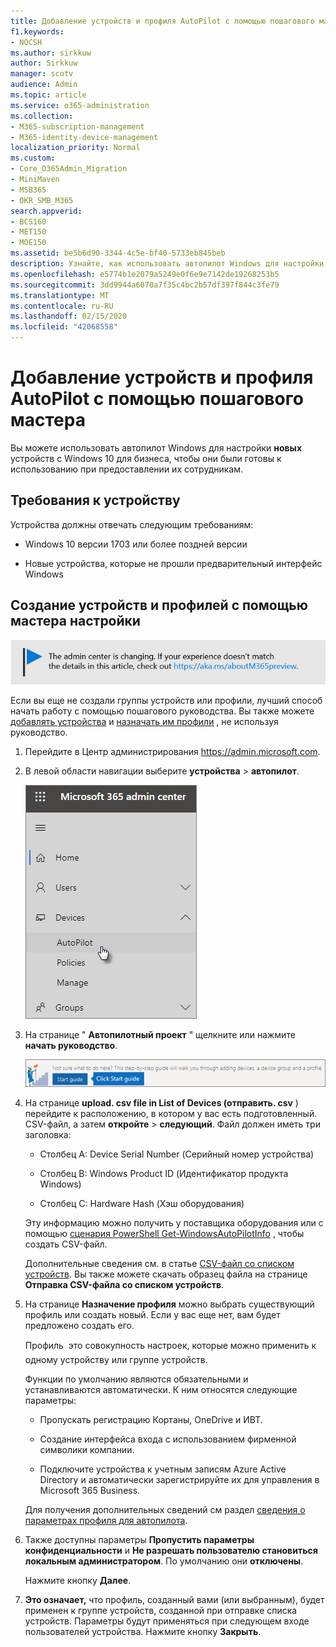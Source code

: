 ```yaml
---
title: Добавление устройств и профиля AutoPilot с помощью пошагового мастера
f1.keywords:
- NOCSH
ms.author: sirkkuw
author: Sirkkuw
manager: scotv
audience: Admin
ms.topic: article
ms.service: o365-administration
ms.collection:
- M365-subscription-management
- M365-identity-device-management
localization_priority: Normal
ms.custom:
- Core_O365Admin_Migration
- MiniMaven
- MSB365
- OKR_SMB_M365
search.appverid:
- BCS160
- MET150
- MOE150
ms.assetid: be5b6d90-3344-4c5e-bf40-5733eb845beb
description: Узнайте, как использовать автопилот Windows для настройки новых устройств с Windows 10 для бизнеса.
ms.openlocfilehash: e5774b1e2079a5249e0f6e9e7142de19268253b5
ms.sourcegitcommit: 3dd9944a6070a7f35c4bc2b57df397f844c3fe79
ms.translationtype: MT
ms.contentlocale: ru-RU
ms.lasthandoff: 02/15/2020
ms.locfileid: "42068558"
---
```

# <a name="use-the-step-by-step-guide-to-add-autopilot-devices-and-profile"></a>Добавление устройств и профиля AutoPilot с помощью пошагового мастера

Вы можете использовать автопилот Windows для настройки **новых** устройств с Windows 10 для бизнеса, чтобы они были готовы к использованию при предоставлении их сотрудникам.
  
## <a name="device-requirements"></a>Требования к устройству

Устройства должны отвечать следующим требованиям:
  
- Windows 10 версии 1703 или более поздней версии
    
- Новые устройства, которые не прошли предварительный интерфейс Windows
    
## <a name="use-the-setup-guide-to-create-devices-and-profiles"></a>Создание устройств и профилей с помощью мастера настройки

[![Надпись, оповещающая об изменении Центра администрирования. Дополнительные сведения см. на сайте aka.ms/aboutM365preview.](../media/m365admincenterchanging.png)](https://docs.microsoft.com/office365/admin/microsoft-365-admin-center-preview)

Если вы еще не создали группы устройств или профили, лучший способ начать работу с помощью пошагового руководства. Вы также можете [добавлять устройства](create-and-edit-autopilot-devices.md) и [назначать им профили](create-and-edit-autopilot-profiles.md) , не используя руководство. 
  
1. Перейдите в Центр администрирования <a href="https://go.microsoft.com/fwlink/p/?linkid=837890" target="_blank">https://admin.microsoft.com</a>.

2. В левой области навигации выберите **устройства** \> **автопилот**.

    ![В центре администрирования выберите устройства, а затем — автопилот.](../media/AutoPilot.png)
  
2. На странице " **Автопилотный проект** " щелкните или нажмите **начать руководство**.
    
    ![Click Start guide for step-by-step instructions for Autopilot.](../media/31662655-d1e6-437d-87ea-c0dec5da56f7.png)
  
3. На странице **upload. csv file in List of Devices (отправить. csv** ) перейдите к расположению, в котором у вас есть подготовленный. CSV-файл, а затем **откройте** \> **следующий**. Файл должен иметь три заголовка:
    
    - Столбец A: Device Serial Number (Серийный номер устройства)
    
    - Столбец B: Windows Product ID (Идентификатор продукта Windows)
    
    - Столбец C: Hardware Hash (Хэш оборудования)
    
    Эту информацию можно получить у поставщика оборудования или с помощью [сценария PowerShell Get-WindowsAutoPilotInfo](https://www.powershellgallery.com/packages/Get-WindowsAutoPilotInfo) , чтобы создать CSV-файл. 
    
    Дополнительные сведения см. в статье [CSV-файл со списком устройств](https://support.office.com/article/932e3676-2491-49f0-9177-d893d2f5276e). Вы также можете скачать образец файла на странице **Отправка CSV-файла со списком устройств**. 
    
4. На странице **Назначение профиля** можно выбрать существующий профиль или создать новый. Если у вас еще нет, вам будет предложено создать его. 
    
    Профиль  это совокупность настроек, которые можно применить к одному устройству или группе устройств.
    
    Функции по умолчанию являются обязательными и устанавливаются автоматически. К ним относятся следующие параметры:
    
    - Пропускать регистрацию Кортаны, OneDrive и ИВТ.
    
    - Создание интерфейса входа с использованием фирменной символики компании.
    
    - Подключите устройства к учетным записям Azure Active Directory и автоматически зарегистрируйте их для управления в Microsoft 365 Business.
    
    Для получения дополнительных сведений см раздел [сведения о параметрах профиля для автопилота](autopilot-profile-settings.md). 
    
5. Также доступны параметры **Пропустить параметры конфиденциальности** и **Не разрешать пользователю становиться локальным администратором**. По умолчанию они **отключены**. 
    
    Нажмите кнопку **Далее**.
    
6. **Это означает,** что профиль, созданный вами (или выбранным), будет применен к группе устройств, созданной при отправке списка устройств. Параметры будут применяться при следующем входе пользователей устройства. Нажмите кнопку **Закрыть**.
    

